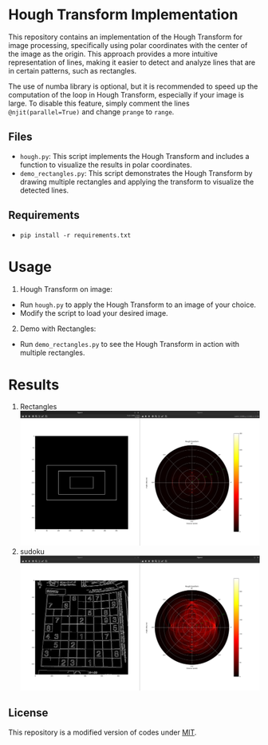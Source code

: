 # Hough Transform Implementation

This repository contains an implementation of the Hough Transform for image processing, specifically using polar coordinates with the center of the image as the origin. This approach provides a more intuitive representation of lines, making it easier to detect and analyze lines that are in certain patterns, such as rectangles.

The use of numba library is optional, but it is recommended to speed up the computation of the loop in Hough Transform, especially if your image is large. To disable this feature, simply comment the lines `@njit(parallel=True)` and change `prange` to `range`. 

## Files

- `hough.py`: This script implements the Hough Transform and includes a function to visualize the results in polar coordinates.
- `demo_rectangles.py`: This script demonstrates the Hough Transform by drawing multiple rectangles and applying the transform to visualize the detected lines.

## Requirements

- `pip install -r requirements.txt`

# Usage
1. Hough Transform on image:

- Run `hough.py` to apply the Hough Transform to an image of your choice.
- Modify the script to load your desired image.
2. Demo with Rectangles:

- Run `demo_rectangles.py` to see the Hough Transform in action with multiple rectangles.

# Results
1. Rectangles
![image](rectangles.png)
2. sudoku
![image](sudoku.png)

## License
This repository is a modified version of codes under 
[MIT](https://alyssaq.github.io/mit-license).
